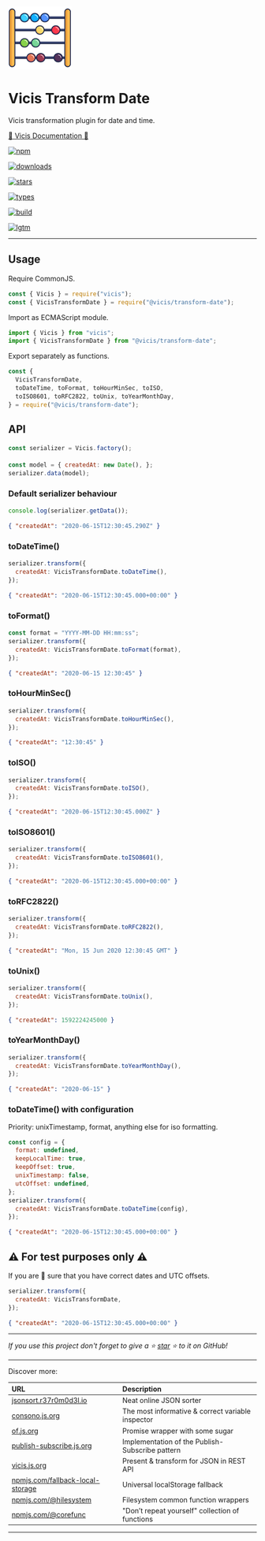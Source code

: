 ![Vicis](docs/_media/128.png?raw=true "Vicis")

# Vicis Transform Date

Vicis transformation plugin for date and time.

[📃 Vicis Documentation 📃](https://vicis.js.org)

[![npm](https://badgen.net/npm/v/@vicis/transform-date?&icon=npm&label=npm&color=DD3636)](https://www.npmjs.com/package/@vicis/transform-date)

[![downloads](https://badgen.net/npm/dt/@vicis/transform-date?&icon=terminal&label=downloads&color=009688)](https://www.npmjs.com/package/@vicis/transform-date)

[![stars](https://badgen.net/github/stars/r37r0m0d3l/vicis-transform-date?&icon=github&label=stars&color=ffcc33)](https://github.com/r37r0m0d3l/vicis-transform-date)

[![types](https://badgen.net/npm/types/@vicis/transform-date?&icon=typescript&label=types&color=1E90FF)](https://github.com/r37r0m0d3l/vicis-transform-date/blob/master/dist/vicis-transform-date.d.ts)

[![build](https://badgen.net/travis/r37r0m0d3l/vicis-transform-date?&icon=travis&label=build)](https://travis-ci.org/r37r0m0d3l/vicis-transform-date)

[![lgtm](https://badgen.net/lgtm/grade/g/r37r0m0d3l/vicis-transform-date?&icon=lgtm&label=lgtm:js/ts&color=00C853)](https://lgtm.com/projects/g/r37r0m0d3l/vicis-transform-date/alerts/)

---

## Usage

Require CommonJS.

```javascript
const { Vicis } = require("vicis");
const { VicisTransformDate } = require("@vicis/transform-date");
```

Import as ECMAScript module.

```javascript
import { Vicis } from "vicis";
import { VicisTransformDate } from "@vicis/transform-date";
```

Export separately as functions.

```javascript
const {
  VicisTransformDate,
  toDateTime, toFormat, toHourMinSec, toISO,
  toISO8601, toRFC2822, toUnix, toYearMonthDay,
} = require("@vicis/transform-date");
```

## API

```javascript
const serializer = Vicis.factory();

const model = { createdAt: new Date(), };
serializer.data(model);
```

### Default serializer behaviour

```javascript
console.log(serializer.getData());
```

```json
{ "createdAt": "2020-06-15T12:30:45.290Z" }
```

### toDateTime()

```javascript
serializer.transform({
  createdAt: VicisTransformDate.toDateTime(),
});
```

```json
{ "createdAt": "2020-06-15T12:30:45.000+00:00" }
```

### toFormat()

```javascript
const format = "YYYY-MM-DD HH:mm:ss";
serializer.transform({
  createdAt: VicisTransformDate.toFormat(format),
});
```

```json
{ "createdAt": "2020-06-15 12:30:45" }
```

### toHourMinSec()

```javascript
serializer.transform({
  createdAt: VicisTransformDate.toHourMinSec(),
});
```

```json
{ "createdAt": "12:30:45" }
```

### toISO()

```javascript
serializer.transform({
  createdAt: VicisTransformDate.toISO(),
});
```

```json
{ "createdAt": "2020-06-15T12:30:45.000Z" }
```

### toISO8601()

```javascript
serializer.transform({
  createdAt: VicisTransformDate.toISO8601(),
});
```

```json
{ "createdAt": "2020-06-15T12:30:45.000+00:00" }
```

### toRFC2822()

```javascript
serializer.transform({
  createdAt: VicisTransformDate.toRFC2822(),
});
```

```json
{ "createdAt": "Mon, 15 Jun 2020 12:30:45 GMT" }
```

### toUnix()

```javascript
serializer.transform({
  createdAt: VicisTransformDate.toUnix(),
});
```

```json
{ "createdAt": 1592224245000 }
```

### toYearMonthDay()

```javascript
serializer.transform({
  createdAt: VicisTransformDate.toYearMonthDay(),
});
```

```json
{ "createdAt": "2020-06-15" }
```

### toDateTime() with configuration

Priority: unixTimestamp, format, anything else for iso formatting.

```javascript
const config = {
  format: undefined,
  keepLocalTime: true,
  keepOffset: true,
  unixTimestamp: false,
  utcOffset: undefined,
};
serializer.transform({
  createdAt: VicisTransformDate.toDateTime(config),
});
```

```json
{ "createdAt": "2020-06-15T12:30:45.000+00:00" }
```

## ⚠ For test purposes only ⚠

If you are 💯 sure that you have correct dates and UTC offsets.

```javascript
serializer.transform({
  createdAt: VicisTransformDate,
});
```

```json
{ "createdAt": "2020-06-15T12:30:45.000+00:00" }
```

---

*If you use this project don't forget to give a ⭐
[star](https://github.com/r37r0m0d3l/vicis) ⭐ to it on GitHub!*

---

Discover more:

| URL | Description |
|:---|:---|
| [jsonsort.r37r0m0d3l.io](https://r37r0m0d3l.github.io/json_sort) | Neat online JSON sorter |
| [consono.js.org](https://consono.js.org) | The most informative & correct variable inspector |
| [of.js.org](https://of.js.org) | Promise wrapper with some sugar |
| [publish-subscribe.js.org](https://publish-subscribe.js.org) | Implementation of the Publish-Subscribe pattern |
| [vicis.js.org](https://vicis.js.org) | Present & transform for JSON in REST API |
| [npmjs.com/fallback-local-storage](https://npmjs.com/package/fallback-local-storage) | Universal localStorage fallback |
| [npmjs.com/@hilesystem](https://npmjs.com/package/@hilesystem/local) | Filesystem common function wrappers |
| [npmjs.com/@corefunc](https://npmjs.com/package/@corefunc/corefunc) | "Don’t repeat yourself" collection of functions |

---
